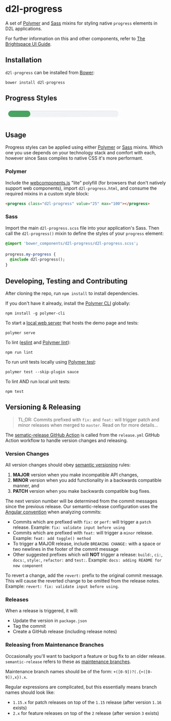# d2l-progress

A set of [Polymer](https://www.polymer-project.org/) and [Sass](http://sass-lang.com/) mixins for styling native `progress` elements in D2L applications.

For further information on this and other components, refer to [The Brightspace UI Guide](https://github.com/BrightspaceUI/guide/wiki).

## Installation

`d2l-progress` can be installed from [Bower][bower-url]:
```shell
bower install d2l-progress
```

## Progress Styles

![screenshot of progress bar](/screenshots/progress.gif?raw=true)

## Usage

Progress styles can be applied using either [Polymer](https://www.polymer-project.org/1.0/) or [Sass](http://sass-lang.com/) mixins. Which one you use depends on your technology stack and comfort with each, however since Sass compiles to native CSS it's more performant.

### Polymer

Include the [webcomponents.js](http://webcomponents.org/polyfills/) "lite" polyfill (for browsers that don't natively support web components), import `d2l-progress.html`, and consume the required mixins in a custom style block:

<!---
```
<custom-element-demo>
  <template>
    <script src="../webcomponentsjs/webcomponents-lite.js"></script>
    <link rel="import" href="d2l-progress.html">
    <custom-style>
      <style is="custom-style">
        progress.d2l-progress {
          @apply --d2l-progress;
        }
        /* this is necessary to avoid white bleed over rounded corners in chrome and safari */
        progress.d2l-progress::-webkit-progress-bar {
          @apply --d2l-progress-webkit-progress-bar;
        }
        /* strangely, comma separating the selectors for these pseudo-elements causes them to break */
        progress.d2l-progress::-webkit-progress-value {
          @apply --d2l-progress-webkit-progress-value;
        }
        /* note: unable to get firefox to animate the width... seems animation is not implemented for progress in FF */
        progress.d2l-progress::-moz-progress-bar {
          @apply --d2l-progress-moz-progress-bar;
        }
        progress.d2l-progress::-ms-fill {
          @apply --d2l-progress-ms-fill;
        }
        /* these are necessary to avoid showing border when value is 0 */
        progress[value="0"].d2l-progress::-webkit-progress-value {
          @apply --d2l-progress-webkit-progress-value-no-progress;
        }
        progress[value="0"].d2l-progress::-moz-progress-bar {
          @apply --d2l-progress-moz-progress-bar-no-progress;
        }
      </style>
    </custom-style>
    <next-code-block></next-code-block>
  </template>
</custom-element-demo>
```
-->
```html
<progress class="d2l-progress" value="25" max="100"></progress>
```

### Sass

Import the main `d2l-progress.scss` file into your application's Sass. Then call the `d2l-progress()` mixin to define the styles of your `progress` element:

```sass
@import 'bower_components/d2l-progress/d2l-progress.scss';

progress.my-progress {
  @include d2l-progress();
}
```

## Developing, Testing and Contributing

After cloning the repo, run `npm install` to install dependencies.

If you don't have it already, install the [Polymer CLI](https://www.polymer-project.org/2.0/docs/tools/polymer-cli) globally:

```shell
npm install -g polymer-cli
```

To start a [local web server](https://www.polymer-project.org/2.0/docs/tools/polymer-cli-commands#serve) that hosts the demo page and tests:

```shell
polymer serve
```

To lint ([eslint](http://eslint.org/) and [Polymer lint](https://www.polymer-project.org/2.0/docs/tools/polymer-cli-commands#lint)):

```shell
npm run lint
```

To run unit tests locally using [Polymer test](https://www.polymer-project.org/2.0/docs/tools/polymer-cli-commands#tests):

```shell
polymer test --skip-plugin sauce
```

To lint AND run local unit tests:

```shell
npm test
```

[bower-url]: http://bower.io/search/?q=d2l-progress
[bower-image]: https://img.shields.io/bower/v/d2l-progress.svg
[ci-url]: https://travis-ci.com/BrightspaceUI/progress
[ci-image]: https://travis-ci.com/BrightspaceUI/progress.svg?branch=master
## Versioning & Releasing

> TL;DR: Commits prefixed with `fix:` and `feat:` will trigger patch and minor releases when merged to `master`. Read on for more details...

The [sematic-release GitHub Action](https://github.com/BrightspaceUI/actions/tree/master/semantic-release) is called from the `release.yml` GitHub Action workflow to handle version changes and releasing.

### Version Changes

All version changes should obey [semantic versioning](https://semver.org/) rules:
1. **MAJOR** version when you make incompatible API changes,
2. **MINOR** version when you add functionality in a backwards compatible manner, and
3. **PATCH** version when you make backwards compatible bug fixes.

The next version number will be determined from the commit messages since the previous release. Our semantic-release configuration uses the [Angular convention](https://github.com/conventional-changelog/conventional-changelog/tree/master/packages/conventional-changelog-angular) when analyzing commits:
* Commits which are prefixed with `fix:` or `perf:` will trigger a `patch` release. Example: `fix: validate input before using`
* Commits which are prefixed with `feat:` will trigger a `minor` release. Example: `feat: add toggle() method`
* To trigger a MAJOR release, include `BREAKING CHANGE:` with a space or two newlines in the footer of the commit message
* Other suggested prefixes which will **NOT** trigger a release: `build:`, `ci:`, `docs:`, `style:`, `refactor:` and `test:`. Example: `docs: adding README for new component`

To revert a change, add the `revert:` prefix to the original commit message. This will cause the reverted change to be omitted from the release notes. Example: `revert: fix: validate input before using`.

### Releases

When a release is triggered, it will:
* Update the version in `package.json`
* Tag the commit
* Create a GitHub release (including release notes)

### Releasing from Maintenance Branches

Occasionally you'll want to backport a feature or bug fix to an older release. `semantic-release` refers to these as [maintenance branches](https://semantic-release.gitbook.io/semantic-release/usage/workflow-configuration#maintenance-branches).

Maintenance branch names should be of the form: `+([0-9])?(.{+([0-9]),x}).x`.

Regular expressions are complicated, but this essentially means branch names should look like:
* `1.15.x` for patch releases on top of the `1.15` release (after version `1.16` exists)
* `2.x` for feature releases on top of the `2` release (after version `3` exists)
